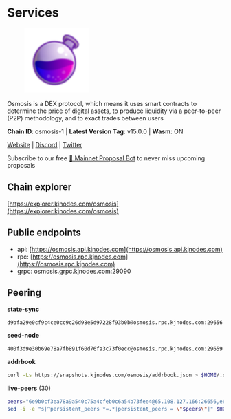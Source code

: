 # Services

<figure><img src="https://raw.githubusercontent.com/kj89/cosmos-images/main/logos/osmosis.png" width="150" alt=""><figcaption></figcaption></figure>

Osmosis is a DEX protocol, which means it uses smart contracts  to determine the price of digital assets, to produce liquidity  via a peer-to-peer (P2P) methodology, and to exact trades between users

**Chain ID**: osmosis-1 | **Latest Version Tag**: v15.0.0 | **Wasm**: ON

[Website](https://osmosis.zone) | [Discord](https://discord.gg/osmosis) | [Twitter](https://twitter.com/osmosiszone)



Subscribe to our free [🤖 Mainnet Proposal Bot](https://t.me/kjnodes_proposal_bot) to never miss upcoming proposals


## Chain explorer
[https://explorer.kjnodes.com/osmosis](https://explorer.kjnodes.com/osmosis)

## Public endpoints

* api: [https://osmosis.api.kjnodes.com](https://osmosis.api.kjnodes.com)
* rpc: [https://osmosis.rpc.kjnodes.com](https://osmosis.rpc.kjnodes.com)
* grpc: osmosis.grpc.kjnodes.com:29090

## Peering

**state-sync**

```text
d9bfa29e0cf9c4ce0cc9c26d98e5d97228f93b0b@osmosis.rpc.kjnodes.com:29656
```

**seed-node**

```text
400f3d9e30b69e78a7fb891f60d76fa3c73f0ecc@osmosis.rpc.kjnodes.com:29659
```

**addrbook**
```bash
curl -Ls https://snapshots.kjnodes.com/osmosis/addrbook.json > $HOME/.osmosisd/config/addrbook.json
```

**live-peers** (30)
```bash
peers="6e9b0cf3ea78a9a540c75a4cfeb0c6a54b73fee4@65.108.127.166:26656,e613079d9b1c1c688963215a975cc9b29722f4fb@65.108.238.103:12556,e1b058e5cfa2b836ddaa496b10911da62dcf182e@138.201.8.248:26656,8e72d0b37a9dc16ea58c0da705caa6530badd6ce@138.197.68.193:26656,d0c050f33b7aa1032a3763da0e7eb8df0ac72a2c@162.55.92.114:12000,2186d344ff775c8181bf31de600eed0c72b9fe9e@65.109.28.213:26656,913e9db0332df1152e5afe032ab81bdb65e3f91c@110.11.23.44:26656,92551df875dc01b752d3560aee5ffe0007841a60@50.230.104.196:26656,4d1828a3df5a7c3d05030897eb7c82e6ac79c520@135.181.138.95:12000,a559df67d051d54627a3e25584ff18b8ca55a8b0@95.216.46.251:26656,4d2605490fcd7369800cb0e1e27ef6d433c1cd96@65.109.20.37:26656,8a0caf4581f135b1468408ec398d94573da02e8c@198.244.202.140:26656,c29b58aa25198ef724189f9a0b8d7ef4399d9587@65.109.52.178:26656,6b1dd134b30aeaeb2f21f33bd2cd0370a2275501@138.68.6.165:26656,3243426ab56b67f794fa60a79cc7f11bc7aa752d@35.210.252.64:26656,7c5459ea4bbc41aa4d86ffe8126f0651155227c8@85.195.102.127:26656,fae5ea7e5e08795fa404265d2b2d78b417a06d79@23.108.108.110:26657,d40d9763093fa618ce3adbdd0e6758a5b33e9ca4@173.215.85.171:20050,77bb5fb9b6964d6e861e91c1d55cf82b67d838b5@35.212.77.47:26656,d4e6a9d74abbf4676c8fd2d58d27fc24b59056b9@143.198.22.206:26656,ac2fbcb5de633d136a942c28c3049e3edbc6e69a@85.239.233.61:2000,4c927f93d430baf31e6d6418e62c56f442f092bc@46.4.28.42:26656,7f36123a395e902deaecf63bdaf5656bbb209623@15.204.52.75:26656,5d89cdee503f53f9ff21c8032928adcdbd6d4f70@20.196.206.0:26656,0419c998d6aac0afdb05808ad9a935670248e209@65.108.204.56:26656,23d67702fc76a2f3b3f3b74876727934843cff94@195.14.6.2:26656,b59016320a74525f92dbc3348521c64f2bf3f006@65.109.20.216:26656,a2024229e2eed1650ba3a3ea9db67fa318dc232e@142.132.199.3:26656,5fa811f382b46545faddbaff01effdd4b59c90b4@54.95.64.184:26656,d9bfa29e0cf9c4ce0cc9c26d98e5d97228f93b0b@65.109.88.38:29656"
sed -i -e "s|^persistent_peers *=.*|persistent_peers = \"$peers\"|" $HOME/.osmosisd/config/config.toml
```

